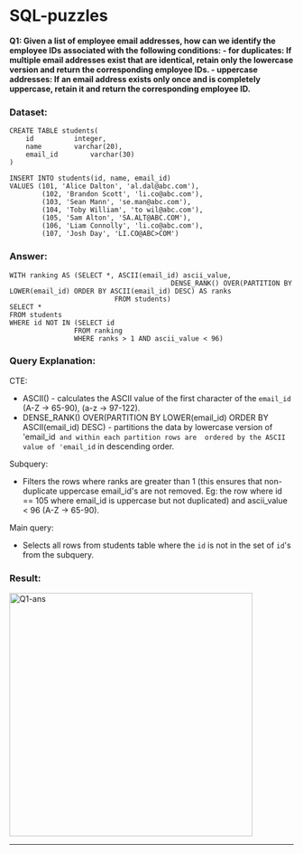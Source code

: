 # SQL-puzzles

**Q1: Given a list of employee email addresses, how can we identify the employee IDs associated with the following conditions:
     - for duplicates: If multiple email addresses exist that are identical, retain only the lowercase version and return the corresponding employee IDs. 
     - uppercase addresses: If an email address exists only once and is completely uppercase, retain it and return the corresponding employee ID.**

### Dataset:
```
CREATE TABLE students(
	id			integer,
	name		varchar(20),
	email_id		varchar(30)
)

INSERT INTO students(id, name, email_id)
VALUES (101, 'Alice Dalton', 'al.dal@abc.com'),
		(102, 'Brandon Scott', 'li.co@abc.com'),
		(103, 'Sean Mann', 'se.man@abc.com'),
		(104, 'Toby William', 'to wil@abc.com'),
		(105, 'Sam Alton', 'SA.ALT@ABC.COM'),
		(106, 'Liam Connolly', 'li.co@abc.com'),
		(107, 'Josh Day', 'LI.CO@ABC>COM')
```

### Answer:
```
WITH ranking AS (SELECT *, ASCII(email_id) ascii_value, 
				 	                    DENSE_RANK() OVER(PARTITION BY LOWER(email_id) ORDER BY ASCII(email_id) DESC) AS ranks
				          FROM students)
SELECT *
FROM students 
WHERE id NOT IN (SELECT id
				FROM ranking
				WHERE ranks > 1 AND ascii_value < 96)
```

### Query Explanation:
CTE: <br />
- ASCII() - calculates the ASCII value of the first character of the `email_id` (A-Z -> 65-90), (a-z -> 97-122).<br />
- DENSE_RANK() OVER(PARTITION BY LOWER(email_id) ORDER BY ASCII(email_id) DESC) - partitions the data by lowercase version of 'email_id` and within each partition rows are 
       ordered by the ASCII value of 'email_id` in descending order.<br />

Subquery: 
- Filters the rows where ranks are greater than 1 (this ensures that non-duplicate uppercase email_id's are not removed. Eg: the row where id == 105 where email_id is uppercase but not duplicated) and ascii_value < 96 (A-Z -> 65-90).<br />
	    
Main query: 
- Selects all rows from students table where the `id` is not in the set of `id`'s from the subquery.
    
### Result:

<img width="431" alt="Q1-ans" src="https://github.com/sowmiya-rajkumar/SQL-puzzles/assets/98767488/f0aec525-8d09-45e2-a5f9-0f5f172a5758">


_____________

